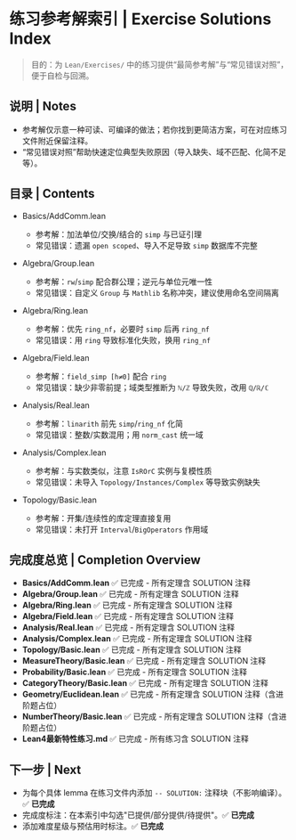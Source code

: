 # 练习参考解索引 | Exercise Solutions Index

> 目的：为 `Lean/Exercises/` 中的练习提供“最简参考解”与“常见错误对照”，便于自检与回溯。

## 说明 | Notes

- 参考解仅示意一种可读、可编译的做法；若你找到更简洁方案，可在对应练习文件附近保留注释。
- “常见错误对照”帮助快速定位典型失败原因（导入缺失、域不匹配、化简不足等）。

## 目录 | Contents

- Basics/AddComm.lean
  - 参考解：加法单位/交换/结合的 `simp` 与已证引理
  - 常见错误：遗漏 `open scoped`、导入不足导致 `simp` 数据库不完整

- Algebra/Group.lean
  - 参考解：`rw`/`simp` 配合群公理；逆元与单位元唯一性
  - 常见错误：自定义 `Group` 与 `Mathlib` 名称冲突，建议使用命名空间隔离

- Algebra/Ring.lean
  - 参考解：优先 `ring_nf`，必要时 `simp` 后再 `ring_nf`
  - 常见错误：用 `ring` 导致标准化失败，换用 `ring_nf`

- Algebra/Field.lean
  - 参考解：`field_simp [h≠0]` 配合 `ring`
  - 常见错误：缺少非零前提；域类型推断为 `ℕ/ℤ` 导致失败，改用 `ℚ/ℝ/ℂ`

- Analysis/Real.lean
  - 参考解：`linarith` 前先 `simp`/`ring_nf` 化简
  - 常见错误：整数/实数混用；用 `norm_cast` 统一域

- Analysis/Complex.lean
  - 参考解：与实数类似，注意 `IsROrC` 实例与复模性质
  - 常见错误：未导入 `Topology/Instances/Complex` 等导致实例缺失

- Topology/Basic.lean
  - 参考解：开集/连续性的库定理直接复用
  - 常见错误：未打开 `Interval`/`BigOperators` 作用域

## 完成度总览 | Completion Overview

- **Basics/AddComm.lean** ✅ 已完成 - 所有定理含 SOLUTION 注释
- **Algebra/Group.lean** ✅ 已完成 - 所有定理含 SOLUTION 注释
- **Algebra/Ring.lean** ✅ 已完成 - 所有定理含 SOLUTION 注释
- **Algebra/Field.lean** ✅ 已完成 - 所有定理含 SOLUTION 注释
- **Analysis/Real.lean** ✅ 已完成 - 所有定理含 SOLUTION 注释
- **Analysis/Complex.lean** ✅ 已完成 - 所有定理含 SOLUTION 注释
- **Topology/Basic.lean** ✅ 已完成 - 所有定理含 SOLUTION 注释
- **MeasureTheory/Basic.lean** ✅ 已完成 - 所有定理含 SOLUTION 注释
- **Probability/Basic.lean** ✅ 已完成 - 所有定理含 SOLUTION 注释
- **CategoryTheory/Basic.lean** ✅ 已完成 - 所有定理含 SOLUTION 注释
- **Geometry/Euclidean.lean** ✅ 已完成 - 所有定理含 SOLUTION 注释（含进阶题占位）
- **NumberTheory/Basic.lean** ✅ 已完成 - 所有定理含 SOLUTION 注释（含进阶题占位）
- **Lean4最新特性练习.md** ✅ 已完成 - 所有练习含 SOLUTION 注释

## 下一步 | Next

- 为每个具体 lemma 在练习文件内添加 `-- SOLUTION:` 注释块（不影响编译）。✅ **已完成**
- 完成度标注：在本索引中勾选"已提供/部分提供/待提供"。✅ **已完成**
- 添加难度星级与预估用时标注。✅ **已完成**
